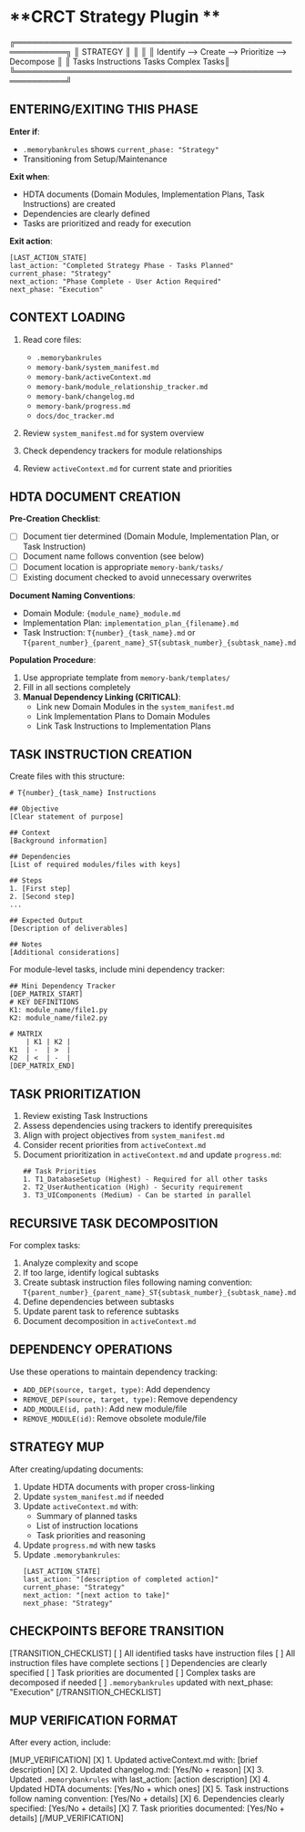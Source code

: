 # **CRCT Strategy Plugin **

╔═══════════════════════════════════════════════════════════╗
║                       STRATEGY                             ║
║                                                           ║
║  Identify  -->  Create     -->  Prioritize  -->  Decompose ║
║  Tasks         Instructions     Tasks          Complex Tasks║
╚═══════════════════════════════════════════════════════════╝

## ENTERING/EXITING THIS PHASE

**Enter if**:
- `.memorybankrules` shows `current_phase: "Strategy"`
- Transitioning from Setup/Maintenance

**Exit when**:
- HDTA documents (Domain Modules, Implementation Plans, Task Instructions) are created
- Dependencies are clearly defined
- Tasks are prioritized and ready for execution

**Exit action**:
```
[LAST_ACTION_STATE]
last_action: "Completed Strategy Phase - Tasks Planned"
current_phase: "Strategy"
next_action: "Phase Complete - User Action Required"
next_phase: "Execution"
```

## CONTEXT LOADING

1. Read core files:
   - `.memorybankrules`
   - `memory-bank/system_manifest.md`
   - `memory-bank/activeContext.md`
   - `memory-bank/module_relationship_tracker.md`
   - `memory-bank/changelog.md`
   - `memory-bank/progress.md`
   - `docs/doc_tracker.md`
   
2. Review `system_manifest.md` for system overview
3. Check dependency trackers for module relationships
4. Review `activeContext.md` for current state and priorities

## HDTA DOCUMENT CREATION

**Pre-Creation Checklist**:
- [ ] Document tier determined (Domain Module, Implementation Plan, or Task Instruction)
- [ ] Document name follows convention (see below)
- [ ] Document location is appropriate `memory-bank/tasks/`
- [ ] Existing document checked to avoid unnecessary overwrites

**Document Naming Conventions**:
- Domain Module: `{module_name}_module.md`
- Implementation Plan: `implementation_plan_{filename}.md`  
- Task Instruction: `T{number}_{task_name}.md` or `T{parent_number}_{parent_name}_ST{subtask_number}_{subtask_name}.md`

**Population Procedure**:
1. Use appropriate template from `memory-bank/templates/`
2. Fill in all sections completely
3. **Manual Dependency Linking (CRITICAL)**:
   - Link new Domain Modules in the `system_manifest.md`
   - Link Implementation Plans to Domain Modules
   - Link Task Instructions to Implementation Plans

## TASK INSTRUCTION CREATION

Create files with this structure:
```
# T{number}_{task_name} Instructions

## Objective
[Clear statement of purpose]

## Context
[Background information]

## Dependencies
[List of required modules/files with keys]

## Steps
1. [First step]
2. [Second step]
...

## Expected Output
[Description of deliverables]

## Notes
[Additional considerations]
```

For module-level tasks, include mini dependency tracker:
```
## Mini Dependency Tracker
[DEP_MATRIX_START]
# KEY DEFINITIONS
K1: module_name/file1.py
K2: module_name/file2.py

# MATRIX
    | K1 | K2 |
K1  | -  | >  |
K2  | <  | -  |
[DEP_MATRIX_END]
```

## TASK PRIORITIZATION

1. Review existing Task Instructions
2. Assess dependencies using trackers to identify prerequisites
3. Align with project objectives from `system_manifest.md`
4. Consider recent priorities from `activeContext.md`
5. Document prioritization in `activeContext.md` and update `progress.md`:
   ```
   ## Task Priorities
   1. T1_DatabaseSetup (Highest) - Required for all other tasks
   2. T2_UserAuthentication (High) - Security requirement
   3. T3_UIComponents (Medium) - Can be started in parallel
   ```

## RECURSIVE TASK DECOMPOSITION

For complex tasks:
1. Analyze complexity and scope
2. If too large, identify logical subtasks
3. Create subtask instruction files following naming convention:
   `T{parent_number}_{parent_name}_ST{subtask_number}_{subtask_name}.md`
4. Define dependencies between subtasks
5. Update parent task to reference subtasks
6. Document decomposition in `activeContext.md`

## DEPENDENCY OPERATIONS

Use these operations to maintain dependency tracking:
- `ADD_DEP(source, target, type)`: Add dependency
- `REMOVE_DEP(source, target, type)`: Remove dependency
- `ADD_MODULE(id, path)`: Add new module/file
- `REMOVE_MODULE(id)`: Remove obsolete module/file

## STRATEGY MUP

After creating/updating documents:
1. Update HDTA documents with proper cross-linking
2. Update `system_manifest.md` if needed
3. Update `activeContext.md` with:
   - Summary of planned tasks
   - List of instruction locations
   - Task priorities and reasoning
4. Update `progress.md` with new tasks
5. Update `.memorybankrules`:
   ```
   [LAST_ACTION_STATE]
   last_action: "[description of completed action]"
   current_phase: "Strategy"
   next_action: "[next action to take]"
   next_phase: "Strategy"
   ```

## CHECKPOINTS BEFORE TRANSITION

[TRANSITION_CHECKLIST]
[ ] All identified tasks have instruction files
[ ] All instruction files have complete sections
[ ] Dependencies are clearly specified
[ ] Task priorities are documented
[ ] Complex tasks are decomposed if needed
[ ] `.memorybankrules` updated with next_phase: "Execution"
[/TRANSITION_CHECKLIST]

## MUP VERIFICATION FORMAT

After every action, include:

[MUP_VERIFICATION]
[X] 1. Updated activeContext.md with: [brief description]
[X] 2. Updated changelog.md: [Yes/No + reason]
[X] 3. Updated `.memorybankrules` with last_action: [action description]
[X] 4. Updated HDTA documents: [Yes/No + which ones]
[X] 5. Task instructions follow naming convention: [Yes/No + details]
[X] 6. Dependencies clearly specified: [Yes/No + details]
[X] 7. Task priorities documented: [Yes/No + details]
[/MUP_VERIFICATION]
